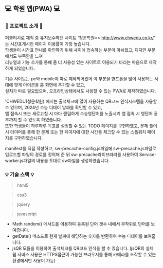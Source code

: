 ## 💻 학원 앱(PWA) 💻

### 📄 프로젝트 소개 📄
퍼블리셔로 재직 중 유지보수하던 사이트 '청운학원=> http://www.chwedu.co.kr/' 는 시간표게시판 페이지 이용률이 가장 높습니다.<br>
학생들이 시간표 안내를 확인하기 위해 사이에 접속하는 부분이 아쉬웠고, 디자인 부분에서도 부족함을 느껴<br>
리뉴얼과 기능 추가를 통해 좀 더 사용성 있는 사이트로 이용되기 바라는 마음으로 제작하게 되었습니다.<br>

기존 사이트는 pc와 mobile이 따로 제작되어있어 이 부분을 핸드폰을 많이 사용하는 시대에 맞게 아이콘을 홈 화면에 추가할 수 있고, <br>
설치가 따로 필요없으며, 오프라인상태에서도 사용할 수 있는 PWA로 제작하였습니다.<br>

'CHWEDU(청운학원)'에서는 출석체크에 많이 사용하는 QR코드 인식시스템을 사용할 수 있으며, 2024년 수능 디데이 날짜를 확인할 수 있고,<br>
앱 접속시 또는 새로고침 시 마다 랜덤하게 수능영단어를 노출시켜 앱 접속 시 영단어 공부까지 할 수 있도록 하였습니다.<br>
또한 학생들이 하루하루 목표를 설정할 수 있는 TODO 페이지를 구현하였고, 
문제 풀이 시 타이머를 통해 한 문제 또는 한 페이지에 대한 시간을 체크할 수 있는 스톱워치 페이지를 구현하였습니다. <br>

manifest를 직접 작성하고, sw-precache-config.js파일에 sw-precache.js파일로 업로드할 파일의 경로를 정의해 준 뒤
sw-precache라이브러리를 사용하여 Service-worker.js파일의 내용을 토대로 sw파일을 생성하였습니다.

### 💡 기술 스택 💡
> html5

> css3

> jquery

> javascript
  - Math.random() 메서드를 이용하여 등록된 단어 갯수 내에서 무작위로 단어를 보여줍니다. 
  - getDate() 메소드로 현재 날짜에 해당하는 숫자를 반환하여 수능 디데이를 보여줍니다.
  - jsQR 모듈을 이용하여 출석체크를 QR코드 인식을 할 수 있습니다. (jsQR의 실제 웹 서비스 사용은 HTTPS접근이 가능한 브라우저를 통해 카메라를 조작할 수 있는 환경에서만 사용이 가능)
